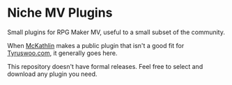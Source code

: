 # Niche MV Plugins
Small plugins for RPG Maker MV, useful to a small subset of the community.

When [McKathlin](https://github.com/McKathlin) makes a public plugin that isn't a good fit for [Tyruswoo.com](https://www.tyruswoo.com), it generally goes here.

This repository doesn't have formal releases. Feel free to select and download any plugin you need.
